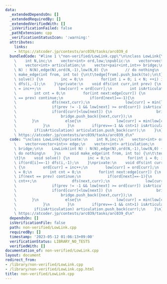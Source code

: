 ```yaml
---
data:
  _extendedDependsOn: []
  _extendedRequiredBy: []
  _extendedVerifiedWith: []
  _isVerificationFailed: false
  _pathExtension: cpp
  _verificationStatusIcon: ':warning:'
  attributes:
    links:
    - https://atcoder.jp/contests/arc039/tasks/arc039_d
  bundledCode: "#line 1 \"non-verified/LowLink.cpp\"\n\nclass LowLink{\nprivate:\n\
    \    int N,inc;\n    vector<int> ord,low;\npublic:\n    vector<vector<int>> edge;\n\
    \    vector<int> articulation;\n    vector<pair<int,int>> bridge;\n\n    LowLink(int\
    \ N) : N(N),edge(N),ord(N,-1),low(N,0) {\n        // do nothing\n    }\n    void\
    \ make_edge(int from, int to) {\n\t\tedge[from].push_back(to);\n\t}\n    void\
    \ solve() {\n        inc = 0;\n        for(int i = 0; i < N; ++i) if(ord[i]==-1)\
    \ dfs(i,-1);\n    }\nprivate:\n    void dfs(int curr,int prev) {\n        ord[curr]\
    \ = inc++;\n        low[curr] = ord[curr];\n        int isArticulation = 0;\n\
    \        int cnt = 0;\n        for(int next:edge[curr]) {\n            if(next\
    \ == prev) continue;\n            if(ord[next]==-1){\n                cnt++;\n\
    \                dfs(next,curr);\n                low[curr] = min(low[curr],low[next]);\n\
    \                if(prev != -1 && low[next] >= ord[curr]) isArticulation = 1;\n\
    \                if(ord[curr]<low[next]) {\n                    bridge.push_back({curr,next});\n\
    \                    bridge.push_back({next,curr});\n                }\n     \
    \       }\n            else{\n                low[curr] = min(low[curr],ord[next]);\n\
    \            }\n        }\n        if(prev==-1 && cnt>1) isArticulation = 1;\n\
    \        if(isArticulation) articulation.push_back(curr);\n    }\n};\n\n//verify\
    \ https://atcoder.jp/contests/arc039/tasks/arc039_d\n"
  code: "\nclass LowLink{\nprivate:\n    int N,inc;\n    vector<int> ord,low;\npublic:\n\
    \    vector<vector<int>> edge;\n    vector<int> articulation;\n    vector<pair<int,int>>\
    \ bridge;\n\n    LowLink(int N) : N(N),edge(N),ord(N,-1),low(N,0) {\n        //\
    \ do nothing\n    }\n    void make_edge(int from, int to) {\n\t\tedge[from].push_back(to);\n\
    \t}\n    void solve() {\n        inc = 0;\n        for(int i = 0; i < N; ++i)\
    \ if(ord[i]==-1) dfs(i,-1);\n    }\nprivate:\n    void dfs(int curr,int prev)\
    \ {\n        ord[curr] = inc++;\n        low[curr] = ord[curr];\n        int isArticulation\
    \ = 0;\n        int cnt = 0;\n        for(int next:edge[curr]) {\n           \
    \ if(next == prev) continue;\n            if(ord[next]==-1){\n               \
    \ cnt++;\n                dfs(next,curr);\n                low[curr] = min(low[curr],low[next]);\n\
    \                if(prev != -1 && low[next] >= ord[curr]) isArticulation = 1;\n\
    \                if(ord[curr]<low[next]) {\n                    bridge.push_back({curr,next});\n\
    \                    bridge.push_back({next,curr});\n                }\n     \
    \       }\n            else{\n                low[curr] = min(low[curr],ord[next]);\n\
    \            }\n        }\n        if(prev==-1 && cnt>1) isArticulation = 1;\n\
    \        if(isArticulation) articulation.push_back(curr);\n    }\n};\n\n//verify\
    \ https://atcoder.jp/contests/arc039/tasks/arc039_d\n"
  dependsOn: []
  isVerificationFile: false
  path: non-verified/LowLink.cpp
  requiredBy: []
  timestamp: '2023-05-12 01:06:13+09:00'
  verificationStatus: LIBRARY_NO_TESTS
  verifiedWith: []
documentation_of: non-verified/LowLink.cpp
layout: document
redirect_from:
- /library/non-verified/LowLink.cpp
- /library/non-verified/LowLink.cpp.html
title: non-verified/LowLink.cpp
---
```

